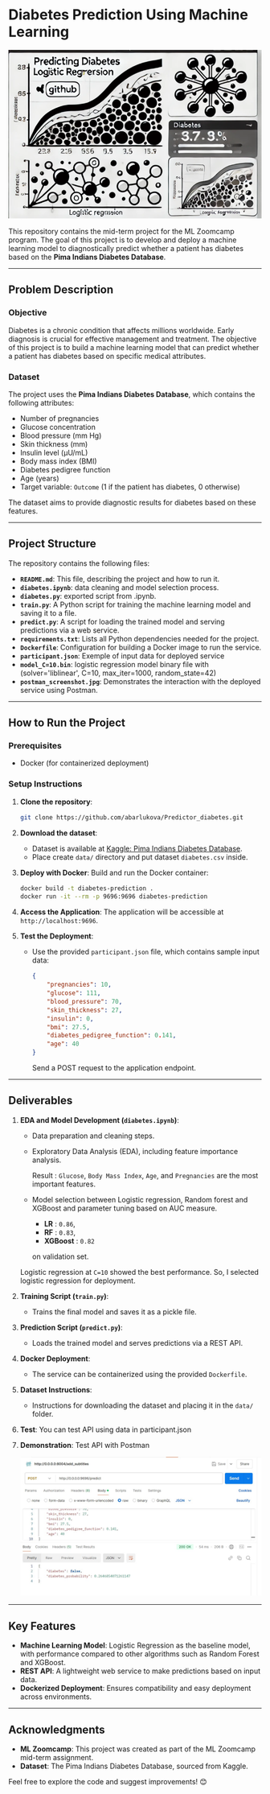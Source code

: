 
# **Diabetes Prediction Using Machine Learning**

![Alt text](cover.png)

This repository contains the mid-term project for the ML Zoomcamp program. The goal of this project is to develop and deploy a machine learning model to diagnostically predict whether a patient has diabetes based on the **Pima Indians Diabetes Database**.

---

## **Problem Description**

### Objective
Diabetes is a chronic condition that affects millions worldwide. Early diagnosis is crucial for effective management and treatment. The objective of this project is to build a machine learning model that can predict whether a patient has diabetes based on specific medical attributes.

### Dataset
The project uses the **Pima Indians Diabetes Database**, which contains the following attributes:
- Number of pregnancies
- Glucose concentration
- Blood pressure (mm Hg)
- Skin thickness (mm)
- Insulin level (μU/mL)
- Body mass index (BMI)
- Diabetes pedigree function
- Age (years)
- Target variable: `Outcome` (1 if the patient has diabetes, 0 otherwise)

The dataset aims to provide diagnostic results for diabetes based on these features.

---

## **Project Structure**

The repository contains the following files:

- **`README.md`**: This file, describing the project and how to run it.
- **`diabetes.ipynb`**: data cleaning and model selection process.
- **`diabetes.py`**: exported script from .ipynb.
- **`train.py`**: A Python script for training the machine learning model and saving it to a file.
- **`predict.py`**: A script for loading the trained model and serving predictions via a web service.
- **`requirements.txt`**: Lists all Python dependencies needed for the project.
- **`Dockerfile`**: Configuration for building a Docker image to run the service.
- **`participant.json`**: Exemple of input data for deployed service
- **`model_C=10.bin`**: logistic regression model binary file with (solver='liblinear', C=10, max_iter=1000, random_state=42)
- **`postman_screenshot.jpg`**: Demonstrates the interaction with the deployed service using Postman.

---

## **How to Run the Project**

### Prerequisites
- Docker (for containerized deployment)

### Setup Instructions

1. **Clone the repository**:
   ```bash
   git clone https://github.com/abarlukova/Predictor_diabetes.git
   ```

2. **Download the dataset**:
   - Dataset is available at [Kaggle: Pima Indians Diabetes Database](https://www.kaggle.com/uciml/pima-indians-diabetes-database).
   - Place create `data/` directory and put dataset `diabetes.csv` inside.

3. **Deploy with Docker**:
   Build and run the Docker container:
   ```bash
   docker build -t diabetes-prediction .
   docker run -it --rm -p 9696:9696 diabetes-prediction
   ```

4. **Access the Application**:
   The application will be accessible at `http://localhost:9696`.

5. **Test the Deployment**:
   - Use the provided `participant.json` file, which contains sample input data:
     ```json
     {
         "pregnancies": 10,
         "glucose": 111,
         "blood_pressure": 70,
         "skin_thickness": 27,
         "insulin": 0,
         "bmi": 27.5,
         "diabetes_pedigree_function": 0.141,
         "age": 40
     }
     ```
     Send a POST request to the application endpoint.
---

## **Deliverables**

1. **EDA and Model Development (`diabetes.ipynb`)**:
   - Data preparation and cleaning steps.
   - Exploratory Data Analysis (EDA), including feature importance analysis.

      Result :  `Glucose`, `Body Mass Index`, `Age`, and `Pregnancies` are the most important features.
   - Model selection between Logistic regression, Random forest and XGBoost and parameter tuning based on AUC measure.
      - **LR** : `0.86`, 
      - **RF** : `0.83`, 
      - **XGBoost** : `0.82`

      on validation set.

   Logistic regression at `C=10` showed the best performance. So, I selected logistic regression for deployment.

2. **Training Script (`train.py`)**:
   - Trains the final model and saves it as a pickle file.

3. **Prediction Script (`predict.py`)**:
   - Loads the trained model and serves predictions via a REST API.

4. **Docker Deployment**:
   - The service can be containerized using the provided `Dockerfile`.

5. **Dataset Instructions**:
   - Instructions for downloading the dataset and placing it in the `data/` folder.

6. **Test**:
   You can test API using data in participant.json
   
8. **Demonstration**:
   Test API with Postman
   
   
   ![Alt text](postman_screenshot.jpg)

---

## **Key Features**

- **Machine Learning Model**: Logistic Regression as the baseline model, with performance compared to other algorithms such as Random Forest and XGBoost.
- **REST API**: A lightweight web service to make predictions based on input data.
- **Dockerized Deployment**: Ensures compatibility and easy deployment across environments.

---

## **Acknowledgments**

- **ML Zoomcamp**: This project was created as part of the ML Zoomcamp mid-term assignment.
- **Dataset**: The Pima Indians Diabetes Database, sourced from Kaggle.

Feel free to explore the code and suggest improvements! 😊
